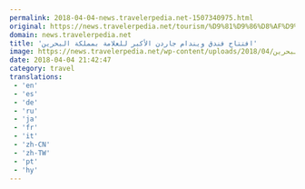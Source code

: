 ```yaml
---
permalink: 2018-04-04-news.travelerpedia.net-1507340975.html
original: https://news.travelerpedia.net/tourism/%D9%81%D9%86%D8%AF%D9%82-%D9%88%D9%8A%D9%86%D8%AF%D8%A7%D9%85-%D8%AC%D8%A7%D8%B1%D8%AF%D9%86-%D8%A7%D9%84%D9%85%D9%86%D8%A7%D9%85%D8%A9-%D8%A7%D9%84%D8%A8%D8%AD%D8%B1%D9%8A%D9%86/
domain: news.travelerpedia.net
title: 'افتتاح فندق ويندام جاردن الأكبر للعلامة بمملكة البحرين'
image: https://news.travelerpedia.net/wp-content/uploads/2018/04/افتتاح-فندق-ويندام-جاردن-الأكبر-للعلامة-بالبحرين.jpeg
date: 2018-04-04 21:42:47
category: travel
translations: 
 - 'en'
 - 'es'
 - 'de'
 - 'ru'
 - 'ja'
 - 'fr'
 - 'it'
 - 'zh-CN'
 - 'zh-TW'
 - 'pt'
 - 'hy'
---
```


